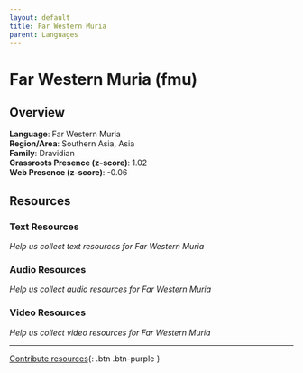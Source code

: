 ```yaml
---
layout: default
title: Far Western Muria
parent: Languages
---
```


# Far Western Muria (fmu)

## Overview

**Language**: Far Western Muria  
**Region/Area**: Southern Asia, Asia  
**Family**: Dravidian  
**Grassroots Presence (z-score)**: 1.02  
**Web Presence (z-score)**: -0.06  

## Resources

### Text Resources
*Help us collect text resources for Far Western Muria*

### Audio Resources
*Help us collect audio resources for Far Western Muria*

### Video Resources
*Help us collect video resources for Far Western Muria*

---

[Contribute resources](https://forms.office.com/e/1SfLJx3u1r){: .btn .btn-purple }

